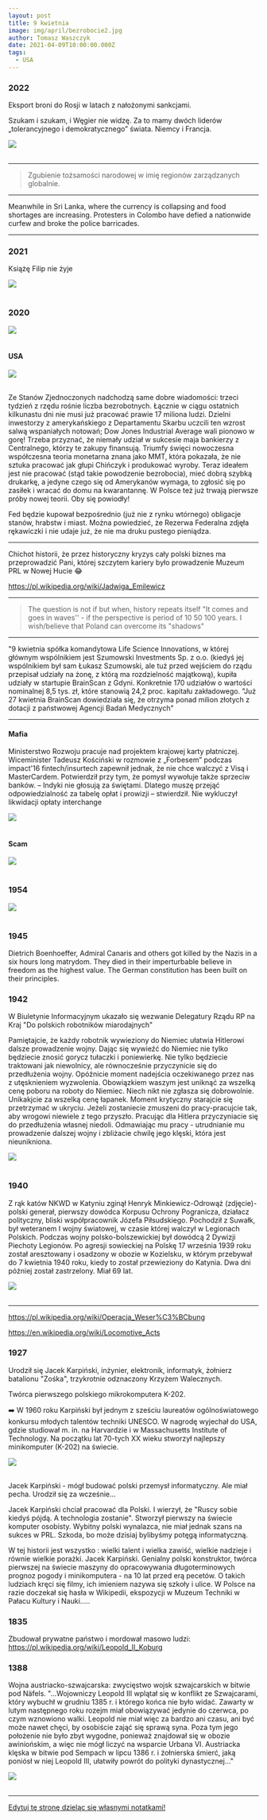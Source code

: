```yaml
---
layout: post
title: 9 kwietnia
image: img/april/bezrobocie2.jpg
author: Tomasz Waszczyk
date: 2021-04-09T10:00:00.000Z
tags:
  - USA
---
```


### 2022

Eksport broni do Rosji w latach z nałożonymi sankcjami.

Szukam i szukam, i Węgier nie widzę. Za to mamy dwóch liderów „tolerancyjnego i demokratycznego” świata. Niemcy i Francja.

<img src="./img/april/eksportbroni.jpeg"><br><br>

---

> Zgubienie tożsamości narodowej w imię regionów zarządzanych globalnie.

---

Meanwhile in Sri Lanka, where the currency is collapsing and food shortages are increasing. Protesters in Colombo have defied a nationwide curfew and broke the police barricades.

---

### 2021

Książę Filip nie żyje

<img src="./img/april/filip.jpg"><br><br>

### 2020

<img src="./img/april/ktora.jpeg"><br><br>

#### USA

<img src="./img/april/bezrobocie2.jpg"/><br><br>

Ze Stanów Zjednoczonych nadchodzą same dobre wiadomości: trzeci tydzień z rzędu rośnie liczba bezrobotnych. Łącznie w ciągu ostatnich kilkunastu dni nie musi już pracować prawie 17 miliona ludzi. Dzielni inwestorzy z amerykańskiego z Departamentu Skarbu uczcili ten wzrost salwą wspaniałych notowań; Dow Jones Industrial Average wali pionowo w gorę! Trzeba przyznać, że niemały udział w sukcesie maja bankierzy z Centralnego, którzy te zakupy finansują. Triumfy święci nowoczesna współczesna teoria monetarna znana jako MMT, która pokazała, że nie sztuka pracować jak głupi Chińczyk i produkować wyroby. Teraz ideałem jest nie pracować (stąd takie powodzenie bezrobocia), mieć dobrą szybką drukarkę, a jedyne czego się od Amerykanów wymaga, to zgłosić się po zasiłek i wracać do domu na kwarantannę. W Polsce też już trwają pierwsze próby nowej teorii. Oby się powiodły!

Fed będzie kupował bezpośrednio (już nie z rynku wtórnego) obligacje stanów, hrabstw i miast. Można powiedzieć, że Rezerwa Federalna zdjęła rękawiczki i nie udaje już, że nie ma druku pustego pieniądza.

---

Chichot historii, że przez historyczny kryzys cały polski biznes ma przeprowadzić Pani, której szczytem kariery było prowadzenie Muzeum PRL w Nowej Hucie 😂

https://pl.wikipedia.org/wiki/Jadwiga_Emilewicz

---

> The question is not if but when, history repeats itself "It comes and goes in waves'' - if the perspective is period of 10 50 100 years. I wish/believe that Poland can overcome its "shadows"

---

"9 kwietnia spółka komandytowa Life Science Innovations, w której głównym wspólnikiem jest Szumowski Investments Sp. z o.o. (kiedyś jej wspólnikiem był sam Łukasz Szumowski, ale tuż przed wejściem do rządu przepisał udziały na żonę, z którą ma rozdzielność majątkową), kupiła udziały w startupie BrainScan z Gdyni. Konkretnie 170 udziałów o wartości nominalnej 8,5 tys. zł, które stanowią 24,2 proc. kapitału zakładowego. "Już 27 kwietnia BrainScan dowiedziała się, że otrzyma ponad milion złotych z dotacji z państwowej Agencji Badań Medycznych"

---

#### Mafia

Ministerstwo Rozwoju pracuje nad projektem krajowej karty płatniczej. Wiceminister Tadeusz Kościński w rozmowie z „Forbesem” podczas impact'16 fintech/insurtech zapewnił jednak, że nie chce walczyć z Visą i MasterCardem. Potwierdził przy tym, że pomysł wywołuje także sprzeciw banków. – Indyki nie głosują za świętami. Dlatego muszę przejąć odpowiedzialność za tabelę opłat i prowizji – stwierdził. Nie wykluczył likwidacji opłaty interchange

<img src="./img/april/koscinski.png"/><br><br>

#### Scam

<img src="./img/april/scam.png"/><br><br>

### 1954

<img src="./img/april/krym_do_ukrainy_od_rosji.jpg"><br><br>

### 1945

Dietrich Boenhoeffer, Admiral Canaris and others got killed by the Nazis in a six hours long matrydom. They died in their imperturbable believe in freedom as the highest value. The German constitution has been built on their principles.

### 1942

W Biuletynie Informacyjnym ukazało się wezwanie Delegatury Rządu RP na Kraj "Do polskich robotników miarodajnych"

Pamiętajcie, że każdy robotnik wywieziony do Niemiec ułatwia Hitlerowi dalsze prowadzenie wojny. Dając się wywieźć do Niemiec nie tylko będziecie znosić gorycz tułaczki i poniewierkę. Nie tylko będziecie traktowani jak niewolnicy, ale równocześnie przyczynicie się do przedłużenia wojny. Opóźnicie moment nadejścia oczekiwanego przez nas z utęsknieniem wyzwolenia. Obowiązkiem waszym jest uniknąć za wszelką cenę poboru na roboty do Niemiec. Niech nikt nie zgłasza się dobrowolnie. Unikakjcie za wszelką cenę łapanek. Moment krytyczny starajcie się przetrzymać w ukryciu. Jeżeli zostaniecie zmuszeni do pracy-pracujcie tak, aby wrogowi niewiele z tego przyszło. Pracując dla Hitlera przyczyniacie się do przedłużenia własnej niedoli. Odmawiając mu pracy - utrudnianie mu prowadzenie dalszej wojny i zbliżacie chwilę jego klęski, która jest nieunikniona.

<img src="./img/april/robotnicy.jpg"/><br><br>

### 1940

Z rąk katów NKWD w Katyniu zginął Henryk Minkiewicz-Odrowąż (zdjęcie)- polski generał, pierwszy dowódca Korpusu Ochrony Pogranicza, działacz polityczny, bliski współpracownik Józefa Piłsudskiego.
Pochodził z Suwałk, był weteranem I wojny światowej, w czasie której walczył w Legionach Polskich. Podczas wojny polsko-bolszewickiej był dowódcą 2 Dywizji Piechoty Legionów.
Po agresji sowieckiej na Polskę 17 września 1939 roku został aresztowany i osadzony w obozie w Kozielsku, w którym przebywał do 7 kwietnia 1940 roku, kiedy to został przewieziony do Katynia. Dwa dni później został zastrzelony.
Miał 69 lat.

<img src="./img/april/odrowaz.jpg"/><br><br>

---

<https://pl.wikipedia.org/wiki/Operacja_Weser%C3%BCbung>

<https://en.wikipedia.org/wiki/Locomotive_Acts>

### 1927

Urodził się Jacek Karpiński, inżynier, elektronik, informatyk, żołnierz batalionu "Zośka", trzykrotnie odznaczony Krzyżem Walecznych.

Twórca pierwszego polskiego mikrokomputera K-202.

➡️ W 1960 roku Karpiński był jednym z sześciu laureatów ogólnoświatowego konkursu młodych talentów techniki UNESCO.
W nagrodę wyjechał do USA, gdzie studiował m. in. na Harvardzie i w Massachusetts Institute of Technology.
Na początku lat 70-tych XX wieku stworzył najlepszy minikomputer (K-202) na świecie.

<img src="./img/april/karpinski.jpg"/><br><br>

Jacek Karpiński - mógł budować polski przemysł informatyczny. Ale miał pecha. Urodził się za wcześnie...

Jacek Karpiński chciał pracować dla Polski. I wierzył, że "Ruscy sobie kiedyś pójdą. A technologia zostanie". Stworzył pierwszy na świecie komputer osobisty. Wybitny polski wynalazca, nie miał jednak szans na sukces w PRL. Szkoda, bo może dzisiaj bylibyśmy potęgą informatyczną.

W tej historii jest wszystko : wielki talent i wielka zawiść, wielkie nadzieje i równie wielkie porażki. Jacek Karpiński. Genialny polski konstruktor, twórca pierwszej na świecie maszyny do opracowywania długoterminowych prognoz pogody i minikomputera - na 10 lat przed erą pecetów. O takich ludziach kręci się filmy, ich imieniem nazywa się szkoły i ulice. W Polsce na razie doczekał się hasła w Wikipedii, ekspozycji w Muzeum Techniki w Pałacu Kultury i Nauki.....

### 1835

Zbudował prywatne państwo i mordował masowo ludzi: https://pl.wikipedia.org/wiki/Leopold_II_Koburg

### 1388

Wojna austriacko-szwajcarska: zwycięstwo wojsk szwajcarskich w bitwie pod Näfels.
"...Wojowniczy Leopold III wplątał się w konflikt ze Szwajcarami, który wybuchł w grudniu 1385 r. i którego końca nie było widać. Zawarty w lutym następnego roku rozejm miał obowiązywać jedynie do czerwca, po czym wznowiono walki. Leopold nie miał więc za bardzo ani czasu, ani być może nawet chęci, by osobiście zająć się sprawą syna. Poza tym jego położenie nie było zbyt wygodne, ponieważ znajdował się w obozie awiniońskim, a więc nie mógł liczyć na wsparcie Urbana VI. Austriacka klęska w bitwie pod Sempach w lipcu 1386 r. i żołnierska śmierć, jaką poniósł w niej Leopold III, ułatwiły powrót do polityki dynastycznej..."

<img src="./img/april/nafels.jpg"><br><br>

---

<a href="https://github.com/TomaszWaszczyk/historia.waszczyk.com/edit/master/src/content/april-9.md" target="_blank">Edytuj tę stronę dzieląc się własnymi notatkami!</a>
